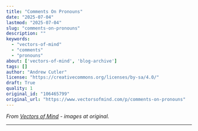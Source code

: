 ```yaml
---
title: "Comments On Pronouns"
date: "2025-07-04"
lastmod: "2025-07-04"
slug: "comments-on-pronouns"
description: ""
keywords:
  - "vectors-of-mind"
  - "comments"
  - "pronouns"
about: ['vectors-of-mind', 'blog-archive']
tags: []
author: "Andrew Cutler"
license: "https://creativecommons.org/licenses/by-sa/4.0/"
draft: True
quality: 1
original_id: "106465799"
original_url: "https://www.vectorsofmind.com/p/comments-on-pronouns"
---
```

*From [Vectors of Mind](https://www.vectorsofmind.com/p/comments-on-pronouns) - images at original.*

---


